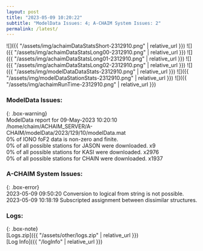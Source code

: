 ```yaml
---
layout: post
title: "2023-05-09 10:20:22"
subtitle: "ModelData Issues: 4; A-CHAIM System Issues: 2"
permalink: /latest/
---
```


![]({{ "/assets/img/achaimDataStatsShort-2312910.png" | relative_url }})
![]({{ "/assets/img/achaimDataStatsLong00-2312910.png" | relative_url }})
![]({{ "/assets/img/achaimDataStatsLong01-2312910.png" | relative_url }})
![]({{ "/assets/img/achaimDataStatsLong02-2312910.png" | relative_url }})
![]({{ "/assets/img/modelDataDataStats-2312910.png" | relative_url }})
![]({{ "/assets/img/modelDataStationStats-2312910.png" | relative_url }})
![]({{ "/assets/img/achaimRunTime-2312910.png" | relative_url }})


### ModelData Issues:  
  
{: .box-warning}  
 ModelData report for 09-May-2023 10:20:10   
 /home/chaim/ACHAIM_SERVER/A-CHAIM/modelData/2023/129/10/modelData.mat   
 0% of IONO foF2 data is non-zero and finite.   
 0% of all possible stations for JASON were downloaded. x9   
 0% of all possible stations for KASI were downloaded. x2976   
 0% of all possible stations for CHAIN were downloaded. x1937   
  
### A-CHAIM System Issues:  
  
{: .box-error}  
2023-05-09 09:50:20 Conversion to logical from string is not possible.  
2023-05-09 10:18:19 Subscripted assignment between dissimilar structures.  

### Logs:  
  
{: .box-note}  
[Logs.zip]({{ "/assets/other/logs.zip" | relative_url }})  
[Log Info]({{ "/logInfo" | relative_url }})  

